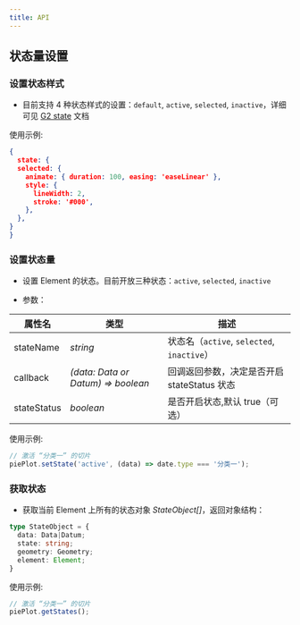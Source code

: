 ```yaml
---
title: API
---
```


## 状态量设置

### 设置状态样式

- 目前支持 4 种状态样式的设置：`default`, `active`, `selected`, `inactive`，详细可见 [G2 state](https://g2.antv.vision/en/docs/api/geometry/geometry#state) 文档

使用示例:

```json
{
  state: {
  selected: {
    animate: { duration: 100, easing: 'easeLinear' },
    style: {
      lineWidth: 2,
      stroke: '#000',
    },
  },
}
}
```

### 设置状态量

- 设置 Element 的状态。目前开放三种状态：`active`, `selected`, `inactive`

- 参数：

|属性名	|类型	| 描述|
| -------------- | -------------- | -------------- | 
|stateName|_string_|状态名（`active`, `selected`, `inactive`）|
|callback| _(data: Data or Datum) => boolean_|回调返回参数，决定是否开启 stateStatus 状态|
|stateStatus|_boolean_|是否开启状态,默认 true（可选）|

使用示例:

```javascript
// 激活 “分类一” 的切片
piePlot.setState('active', (data) => date.type === '分类一');
```

### 获取状态

- 获取当前 Element 上所有的状态对象 _StateObject[]_，返回对象结构：

```typescript
type StateObject = {
  data: Data|Datum;
  state: string;
  geometry: Geometry;
  element: Element;
}
```

使用示例:

```javascript
// 激活 “分类一” 的切片
piePlot.getStates();
```
